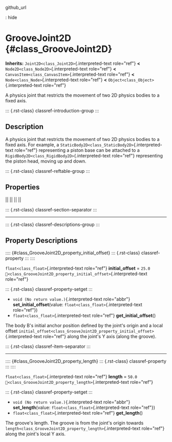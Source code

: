 github_url

:   hide

# GrooveJoint2D {#class_GrooveJoint2D}

**Inherits:** `Joint2D<class_Joint2D>`{.interpreted-text role="ref"}
**\<** `Node2D<class_Node2D>`{.interpreted-text role="ref"} **\<**
`CanvasItem<class_CanvasItem>`{.interpreted-text role="ref"} **\<**
`Node<class_Node>`{.interpreted-text role="ref"} **\<**
`Object<class_Object>`{.interpreted-text role="ref"}

A physics joint that restricts the movement of two 2D physics bodies to
a fixed axis.

::: {.rst-class}
classref-introduction-group
:::

## Description

A physics joint that restricts the movement of two 2D physics bodies to
a fixed axis. For example, a
`StaticBody2D<class_StaticBody2D>`{.interpreted-text role="ref"}
representing a piston base can be attached to a
`RigidBody2D<class_RigidBody2D>`{.interpreted-text role="ref"}
representing the piston head, moving up and down.

::: {.rst-class}
classref-reftable-group
:::

## Properties

||
||
||
||

::: {.rst-class}
classref-section-separator
:::

------------------------------------------------------------------------

::: {.rst-class}
classref-descriptions-group
:::

## Property Descriptions

:::: {#class_GrooveJoint2D_property_initial_offset}
::: {.rst-class}
classref-property
:::
::::

`float<class_float>`{.interpreted-text role="ref"} **initial_offset** =
`25.0`
`🔗<class_GrooveJoint2D_property_initial_offset>`{.interpreted-text
role="ref"}

::: {.rst-class}
classref-property-setget
:::

- `void (No return value.)`{.interpreted-text role="abbr"}
  **set_initial_offset**(value: `float<class_float>`{.interpreted-text
  role="ref"})
- `float<class_float>`{.interpreted-text role="ref"}
  **get_initial_offset**()

The body B\'s initial anchor position defined by the joint\'s origin and
a local offset
`initial_offset<class_GrooveJoint2D_property_initial_offset>`{.interpreted-text
role="ref"} along the joint\'s Y axis (along the groove).

::: {.rst-class}
classref-item-separator
:::

------------------------------------------------------------------------

:::: {#class_GrooveJoint2D_property_length}
::: {.rst-class}
classref-property
:::
::::

`float<class_float>`{.interpreted-text role="ref"} **length** = `50.0`
`🔗<class_GrooveJoint2D_property_length>`{.interpreted-text role="ref"}

::: {.rst-class}
classref-property-setget
:::

- `void (No return value.)`{.interpreted-text role="abbr"}
  **set_length**(value: `float<class_float>`{.interpreted-text
  role="ref"})
- `float<class_float>`{.interpreted-text role="ref"} **get_length**()

The groove\'s length. The groove is from the joint\'s origin towards
`length<class_GrooveJoint2D_property_length>`{.interpreted-text
role="ref"} along the joint\'s local Y axis.
